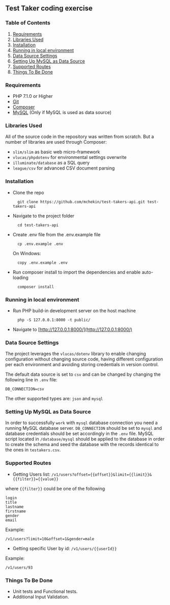 ## Test Taker coding exercise

### Table of Contents

1. [Requirements](#requirments)
2. [Libraries Used](#librariesused)
3. [Installation](#installation)
4. [Running in local environment](#runningindevelopmentenvironment)
5. [Data Source Settings](#datasourcesettings)
6. [Setting Up MySQL as Data Source](#settingupmysqlasdatasource)
7. [Supported Routes](#supportedroutes)
8. [Things To Be Done](#thingstobedone)

<a name="requirements"></a>
### Requirements

- PHP 7.1.0 or Higher
- [Git](https://git-scm.com/)
- [Composer](https://getcomposer.org/)
- [MySQL](https://www.sqlite.org/) (Only if MySQL is used as data source)

<a name="librariesused"></a>
### Libraries Used
All of the source code in the repository was written from scratch.
But a number of libraries are used through Composer:

- `slim/slim` as basic web micro-framework
- `vlucas/phpdotenv` for environmental settings overwrite
- `illuminate/database` as a SQL query 
- `league/csv` for advanced CSV document parsing

<a name="installation"></a>
### Installation
- Clone the repo

        git clone https://github.com/mchekin/test-takers-api.git test-takers-api

- Navigate to the project folder

        cd test-takers-api

- Create .env file from the .env.example file

        cp .env.example .env
  
  On Windows:
  
        copy .env.example .env

- Run composer install to import the dependencies and enable auto-loading

        composer install
        
<a name="runningindevelopmentenvironment"></a>
### Running in local environment

- Run PHP build-in development server on the host machine

        php -S 127.0.0.1:8000 -t public/  

- Navigate to [http://127.0.0.1:8000/](http://127.0.0.1:8000/)
        
<a name="datasourcesettings"></a>
### Data Source Settings
The project leverages the `vlucas/dotenv` library to enable changing configuration without changing source code, 
having different configuration per each environment and avoiding storing credentials in version control.

The default data source is set to `csv` and can be changed by changing the following line in  `.env` file:

    DB_CONNECTION=csv

The other supported types are: `json` and `mysql`

<a name="settingupmysqlasdatasource"></a>
### Setting Up MySQL as Data Source
In order to successfully `work` with `mysql` database connection you need a running MySQL database server.
`DB_CONNECTION` should be set to `mysql` and database credentials should be set accordingly in the `.env` file.
MySQL script located in `/database/mysql` should be applied to the database in order to create the schema 
and seed the database with the records identical to the ones in `testakers.csv`.

<a name="supportedroutes"></a>
### Supported Routes

- Getting Users list: `/v1/users?offset={{offset}}&limit={{limit}}&{{filter}}={{value}}`
    
where `{{filter}}` could be one of the following 
    
    login
    title
    lastname
    firstname
    gender
    email
    
Example:

    /v1/users?limit=10&offset=1&gender=male

- Getting specific User by id: `/v1/users/{{userId}}`
    
Example:

    /v1/users/93
    
<a name="thingstobedone"></a>
### Things To Be Done

- Unit tests and Functional tests.
- Additional Input Validation.